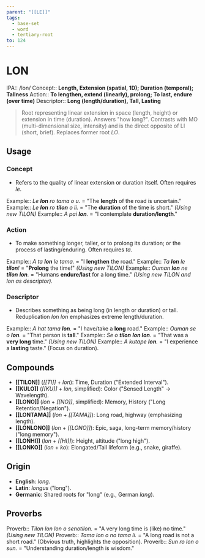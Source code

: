 ```yaml
---
parent: "[[LE]]"
tags:
  - base-set
  - word
  - tertiary-root
to: 124
---
```


# LON

IPA::				/lon/
Concept::		**Length, Extension (spatial, 1D); Duration (temporal); Tallness**
Action::		**To lengthen, extend (linearly), prolong; To last, endure (over time)**
Descriptor::	**Long (length/duration), Tall, Lasting**

> Root representing linear extension in space (length, height) or extension in time (duration). Answers "how long?". Contrasts with MO (multi-dimensional size, intensity) and is the direct opposite of LI (short, brief). Replaces former root *LO*.

## Usage

### Concept
*   Refers to the quality of linear extension or duration itself. Often requires *le*.

Example::   *Le **lon** ro tama o u.* = "The **length** of the road is uncertain."
Example::   *Le **lon** ro **tilon** o li.* = "The **duration** of the time is short." *(Using new TILON)*
Example::   *A pai **lon**.* = "I contemplate **duration/length**."

### Action
*   To make something longer, taller, or to prolong its duration; or the process of lasting/enduring. Often requires *ta*.

Example::   *A ta **lon** le tama.* = "I **lengthen** the road."
Example::   *Ta **lon** le **tilon**!* = "**Prolong** the time!" *(Using new TILON)*
Example::   *Ouman **lon** ne **tilon** **lon**.* = "Humans **endure/last** for a long time." *(Using new TILON and *lon* as descriptor).*

### Descriptor
*   Describes something as being long (in length or duration) or tall. Reduplication *lon lon* emphasizes extreme length/duration.

Example::   *A hat tama **lon**.* = "I have/take a **long** road."
Example::   *Ouman se o **lon**.* = "That person is **tall**."
Example::   *Se o **tilon** **lon lon**.* = "That was a **very long** time." *(Using new TILON)*
Example::   *A kutape **lon**.* = "I experience a **lasting** taste." (Focus on duration).

## Compounds

*   **[[TILON]]** (*[[TI]]* + *lon*): Time, Duration ("Extended Interval").
*   **[[KULO]]** (*[[KU]]* + *lon*, simplified): Color ("Sensed Length" -> Wavelength).
*   **[[LONO]]** (*lon* + *[[NO]]*, simplified): Memory, History ("Long Retention/Negation").
*   **[[LONTAMA]]** (*lon* + *[[TAMA]]*): Long road, highway (emphasizing length).
*   **[[LONLONO]]** (*lon* + *[[LONO]]*): Epic, saga, long-term memory/history ("long memory").
*   **[[LONHI]]** (*lon* + *[[HI]]*): Height, altitude ("long high").
*   **[[LONKO]]** (*lon* + *ko*): Elongated/Tall lifeform (e.g., snake, giraffe).

## Origin

*   **English**: _long_.
*   **Latin**: _longus_ ("long").
*   **Germanic**: Shared roots for "long" (e.g., German _lang_).

## Proverbs

Proverb:: *Tilon lon lon o senotilon.* = "A very long time is (like) no time." *(Using new TILON)*
Proverb:: *Tama lon o no tama li.* = "A long road is not a short road." (Obvious truth, highlights the opposition).
Proverb:: *Sun ro lon o sun.* = "Understanding duration/length is wisdom."
